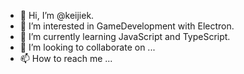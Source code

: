 - 👋 Hi, I’m @keijiek.
- 👀 I’m interested in GameDevelopment with Electron.
- 🌱 I’m currently learning JavaScript and TypeScript.
- 💞️ I’m looking to collaborate on ...
- 📫 How to reach me ...

<!---
keijiek/keijiek is a ✨ special ✨ repository because its `README.md` (this file) appears on your GitHub profile.
You can click the Preview link to take a look at your changes.
--->
